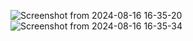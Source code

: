 ![Screenshot from 2024-08-16 16-35-20](https://github.com/user-attachments/assets/4a896c13-a58a-4a52-a3e3-c603e8b2f1ed)
![Screenshot from 2024-08-16 16-35-34](https://github.com/user-attachments/assets/b0bebafd-a9f0-4074-bf12-54241919d83b)
